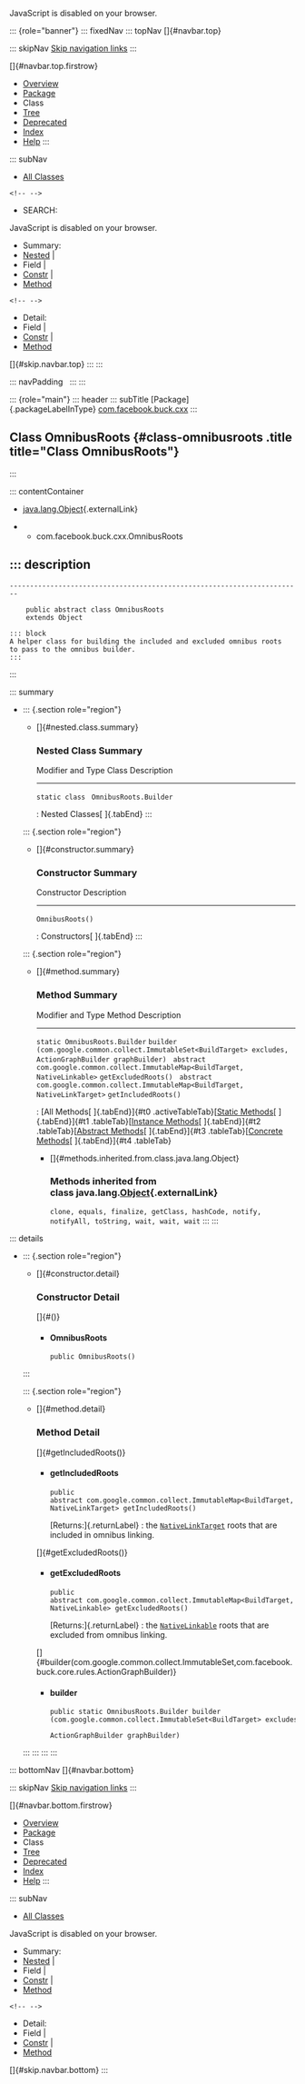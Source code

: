 <div>

JavaScript is disabled on your browser.

</div>

::: {role="banner"}
::: fixedNav
::: topNav
[]{#navbar.top}

::: skipNav
[Skip navigation links](#skip.navbar.top "Skip navigation links")
:::

[]{#navbar.top.firstrow}

-   [Overview](../../../../index.html)
-   [Package](package-summary.html)
-   Class
-   [Tree](package-tree.html)
-   [Deprecated](../../../../deprecated-list.html)
-   [Index](../../../../index-all.html)
-   [Help](../../../../help-doc.html)
:::

::: subNav
-   [All Classes](../../../../allclasses.html)

```{=html}
<!-- -->
```
-   SEARCH:

<div>

<div>

JavaScript is disabled on your browser.

</div>

</div>

<div>

-   Summary: 
-   [Nested](#nested.class.summary) \| 
-   Field \| 
-   [Constr](#constructor.summary) \| 
-   [Method](#method.summary)

```{=html}
<!-- -->
```
-   Detail: 
-   Field \| 
-   [Constr](#constructor.detail) \| 
-   [Method](#method.detail)

</div>

[]{#skip.navbar.top}
:::
:::

::: navPadding
 
:::
:::

::: {role="main"}
::: header
::: subTitle
[Package]{.packageLabelInType} [com.facebook.buck.cxx](package-summary.html)
:::

## Class OmnibusRoots {#class-omnibusroots .title title="Class OmnibusRoots"}
:::

::: contentContainer
-   [java.lang.Object](http://docs.oracle.com/javase/7/docs/api/java/lang/Object.html?is-external=true "class or interface in java.lang"){.externalLink}

-   -   com.facebook.buck.cxx.OmnibusRoots

::: description
-   

    ------------------------------------------------------------------------

        public abstract class OmnibusRoots
        extends Object

    ::: block
    A helper class for building the included and excluded omnibus roots
    to pass to the omnibus builder.
    :::
:::

::: summary
-   ::: {.section role="region"}
    -   []{#nested.class.summary}

        ### Nested Class Summary

          Modifier and Type   Class                    Description
          ------------------- ------------------------ -------------
          `static class `     `OmnibusRoots.Builder`    

          : Nested Classes[ ]{.tabEnd}
    :::

    ::: {.section role="region"}
    -   []{#constructor.summary}

        ### Constructor Summary

          Constructor        Description
          ------------------ -------------
          `OmnibusRoots()`    

          : Constructors[ ]{.tabEnd}
    :::

    ::: {.section role="region"}
    -   []{#method.summary}

        ### Method Summary

          Modifier and Type                                                                 Method                                                                                                            Description
          --------------------------------------------------------------------------------- ----------------------------------------------------------------------------------------------------------------- -------------
          `static OmnibusRoots.Builder`                                                     `builder​(com.google.common.collect.ImmutableSet<BuildTarget> excludes,        ActionGraphBuilder graphBuilder)`    
          `abstract com.google.common.collect.ImmutableMap<BuildTarget,​NativeLinkable>`     `getExcludedRoots()`                                                                                               
          `abstract com.google.common.collect.ImmutableMap<BuildTarget,​NativeLinkTarget>`   `getIncludedRoots()`                                                                                               

          : [All Methods[ ]{.tabEnd}]{#t0 .activeTableTab}[[Static
          Methods](javascript:show(1);)[ ]{.tabEnd}]{#t1
          .tableTab}[[Instance
          Methods](javascript:show(2);)[ ]{.tabEnd}]{#t2
          .tableTab}[[Abstract
          Methods](javascript:show(4);)[ ]{.tabEnd}]{#t3
          .tableTab}[[Concrete
          Methods](javascript:show(8);)[ ]{.tabEnd}]{#t4 .tableTab}

        -   []{#methods.inherited.from.class.java.lang.Object}

            ### Methods inherited from class java.lang.[Object](http://docs.oracle.com/javase/7/docs/api/java/lang/Object.html?is-external=true "class or interface in java.lang"){.externalLink}

            `clone, equals, finalize, getClass, hashCode, notify, notifyAll, toString, wait, wait, wait`
    :::
:::

::: details
-   ::: {.section role="region"}
    -   []{#constructor.detail}

        ### Constructor Detail

        []{#<init>()}

        -   #### OmnibusRoots

                public OmnibusRoots()
    :::

    ::: {.section role="region"}
    -   []{#method.detail}

        ### Method Detail

        []{#getIncludedRoots()}

        -   #### getIncludedRoots

            ``` methodSignature
            public abstract com.google.common.collect.ImmutableMap<BuildTarget,​NativeLinkTarget> getIncludedRoots()
            ```

            [Returns:]{.returnLabel}
            :   the
                [`NativeLinkTarget`](toolchain/nativelink/NativeLinkTarget.html "interface in com.facebook.buck.cxx.toolchain.nativelink")
                roots that are included in omnibus linking.

        []{#getExcludedRoots()}

        -   #### getExcludedRoots

            ``` methodSignature
            public abstract com.google.common.collect.ImmutableMap<BuildTarget,​NativeLinkable> getExcludedRoots()
            ```

            [Returns:]{.returnLabel}
            :   the
                [`NativeLinkable`](toolchain/nativelink/NativeLinkable.html "interface in com.facebook.buck.cxx.toolchain.nativelink")
                roots that are excluded from omnibus linking.

        []{#builder(com.google.common.collect.ImmutableSet,com.facebook.buck.core.rules.ActionGraphBuilder)}

        -   #### builder

            ``` methodSignature
            public static OmnibusRoots.Builder builder​(com.google.common.collect.ImmutableSet<BuildTarget> excludes,
                                                       ActionGraphBuilder graphBuilder)
            ```
    :::
:::
:::
:::

::: bottomNav
[]{#navbar.bottom}

::: skipNav
[Skip navigation links](#skip.navbar.bottom "Skip navigation links")
:::

[]{#navbar.bottom.firstrow}

-   [Overview](../../../../index.html)
-   [Package](package-summary.html)
-   Class
-   [Tree](package-tree.html)
-   [Deprecated](../../../../deprecated-list.html)
-   [Index](../../../../index-all.html)
-   [Help](../../../../help-doc.html)
:::

::: subNav
-   [All Classes](../../../../allclasses.html)

<div>

<div>

JavaScript is disabled on your browser.

</div>

</div>

<div>

-   Summary: 
-   [Nested](#nested.class.summary) \| 
-   Field \| 
-   [Constr](#constructor.summary) \| 
-   [Method](#method.summary)

```{=html}
<!-- -->
```
-   Detail: 
-   Field \| 
-   [Constr](#constructor.detail) \| 
-   [Method](#method.detail)

</div>

[]{#skip.navbar.bottom}
:::
